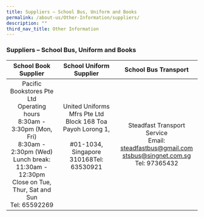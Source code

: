 ```yaml
---
title: Suppliers – School Bus, Uniform and Books
permalink: /about-us/Other-Information/suppliers/
description: ""
third_nav_title: Other Information
---
```

### Suppliers – School Bus, Uniform and Books

| School Book Supplier | School Uniform Supplier | School Bus Transport |
|:---:|:---:|:---:|
| Pacific Bookstores Pte Ltd<br>Operating hours<br>8:30am - 3:30pm (Mon, Fri)<br>8:30am - 2:30pm (Wed)<br>Lunch break: 11:30am - 12:30pm<br>Close on Tue, Thur, Sat and Sun<br>Tel: 65592269<br>  | United Uniforms Mfrs Pte Ltd<br>Block 168 Toa Payoh Lorong 1,<br><br>#01-1034, Singapore 310168Tel: 63530921<br><br><br> | Steadfast Transport Service<br>Email: steadfastbus@gmail.com<br>           stsbus@singnet.com.sg<br>Tel: 97365432 |